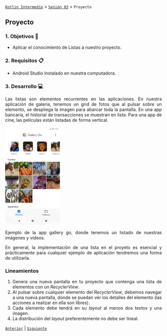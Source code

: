 [`Kotlin Intermedio`](../../Readme.md) > [`Sesión 03`](../Readme.md) > `Proyecto`

## Proyecto

<div style="text-align: justify;">

### 1. Objetivos :dart:

- Aplicar el conocimiento de Listas a nuestro proyecto.

### 2. Requisitos :clipboard:

- Android Studio Instalado en nuestra computadora.

### 3. Desarrollo :computer:

Las listas son elementos recurrentes en las aplicaciones. En nuestra aplicación de galeria, tenemos un grid de fotos que al pulsar sobre un elemento, se despliega la imagen para abarcar toda la pantalla. En una app bancaria, el historial de transacciones se muestran en lista. Para una app de cine, las películas están listadas de forma vertical.

<img src="images/1.png" width="35%">

Ejemplo de la app gallery go, donde tenemos un listado de nuestras imágenes y videos. 

En general, la implementación de una lista en el proyeto es esencial y prácticamente para cualquier ejemplo de aplicación tendremos una forma de utilizarla.


### Lineamientos

1. Genera una nueva pantalla en tu proyecto que contenga una lista de elementos con un _RecyclerView_. 
2. Al pulsar sobre cualquier elemento del _RecyclerView_, debemos navegar a una nueva pantalla, donde se puedan ver los detalles del elemento (las acciones a realizar en ella son libres).
3. Cada elemento debe tendrá en su _layout_ al menos dos textos y una imagen.
4. La distribución del _layout_ preferentemente no debe ser lineal.


[`Anterior`](../Reto-03/Readme.md) | [`Siguiente`](../../Sesion-04/Readme.md)




</div>
